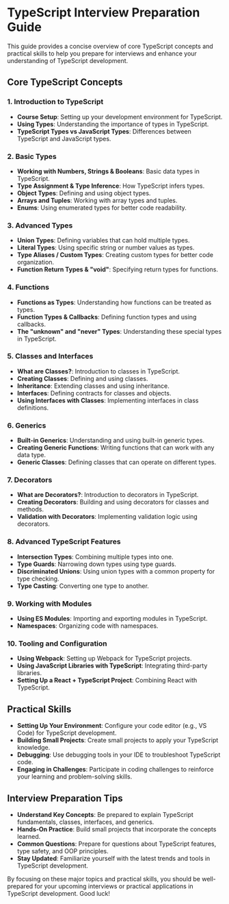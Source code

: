 # TypeScript Interview Preparation Guide

This guide provides a concise overview of core TypeScript concepts and practical skills to help you prepare for interviews and enhance your understanding of TypeScript development.

## Core TypeScript Concepts

### 1. Introduction to TypeScript
- **Course Setup**: Setting up your development environment for TypeScript.
- **Using Types**: Understanding the importance of types in TypeScript.
- **TypeScript Types vs JavaScript Types**: Differences between TypeScript and JavaScript types.

### 2. Basic Types
- **Working with Numbers, Strings & Booleans**: Basic data types in TypeScript.
- **Type Assignment & Type Inference**: How TypeScript infers types.
- **Object Types**: Defining and using object types.
- **Arrays and Tuples**: Working with array types and tuples.
- **Enums**: Using enumerated types for better code readability.

### 3. Advanced Types
- **Union Types**: Defining variables that can hold multiple types.
- **Literal Types**: Using specific string or number values as types.
- **Type Aliases / Custom Types**: Creating custom types for better code organization.
- **Function Return Types & "void"**: Specifying return types for functions.

### 4. Functions
- **Functions as Types**: Understanding how functions can be treated as types.
- **Function Types & Callbacks**: Defining function types and using callbacks.
- **The "unknown" and "never" Types**: Understanding these special types in TypeScript.

### 5. Classes and Interfaces
- **What are Classes?**: Introduction to classes in TypeScript.
- **Creating Classes**: Defining and using classes.
- **Inheritance**: Extending classes and using inheritance.
- **Interfaces**: Defining contracts for classes and objects.
- **Using Interfaces with Classes**: Implementing interfaces in class definitions.

### 6. Generics
- **Built-in Generics**: Understanding and using built-in generic types.
- **Creating Generic Functions**: Writing functions that can work with any data type.
- **Generic Classes**: Defining classes that can operate on different types.

### 7. Decorators
- **What are Decorators?**: Introduction to decorators in TypeScript.
- **Creating Decorators**: Building and using decorators for classes and methods.
- **Validation with Decorators**: Implementing validation logic using decorators.

### 8. Advanced TypeScript Features
- **Intersection Types**: Combining multiple types into one.
- **Type Guards**: Narrowing down types using type guards.
- **Discriminated Unions**: Using union types with a common property for type checking.
- **Type Casting**: Converting one type to another.

### 9. Working with Modules
- **Using ES Modules**: Importing and exporting modules in TypeScript.
- **Namespaces**: Organizing code with namespaces.

### 10. Tooling and Configuration
- **Using Webpack**: Setting up Webpack for TypeScript projects.
- **Using JavaScript Libraries with TypeScript**: Integrating third-party libraries.
- **Setting Up a React + TypeScript Project**: Combining React with TypeScript.

## Practical Skills
- **Setting Up Your Environment**: Configure your code editor (e.g., VS Code) for TypeScript development.
- **Building Small Projects**: Create small projects to apply your TypeScript knowledge.
- **Debugging**: Use debugging tools in your IDE to troubleshoot TypeScript code.
- **Engaging in Challenges**: Participate in coding challenges to reinforce your learning and problem-solving skills.

## Interview Preparation Tips
- **Understand Key Concepts**: Be prepared to explain TypeScript fundamentals, classes, interfaces, and generics.
- **Hands-On Practice**: Build small projects that incorporate the concepts learned.
- **Common Questions**: Prepare for questions about TypeScript features, type safety, and OOP principles.
- **Stay Updated**: Familiarize yourself with the latest trends and tools in TypeScript development.

By focusing on these major topics and practical skills, you should be well-prepared for your upcoming interviews or practical applications in TypeScript development. Good luck!
